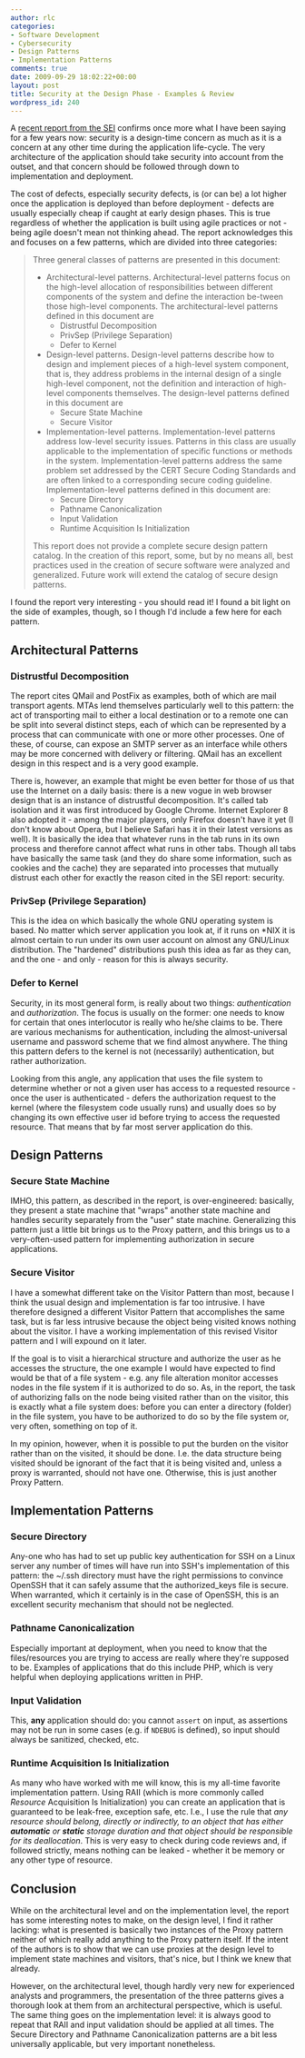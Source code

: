```yaml
---
author: rlc
categories:
- Software Development
- Cybersecurity
- Design Patterns
- Implementation Patterns
comments: true
date: 2009-09-29 18:02:22+00:00
layout: post
title: Security at the Design Phase - Examples & Review
wordpress_id: 240
---
```


A [recent report from the SEI](http://www.sei.cmu.edu/library/abstracts/reports/09tr010.cfm) confirms once more what I have been saying for a few years now: security is a design-time concern as much as it is a concern at any other time during the application life-cycle. The very architecture of the application should take security into account from the outset, and that concern should be followed through down to implementation and deployment.

<!--more-->

The cost of defects, especially security defects, is (or can be) a lot higher once the application is deployed than before deployment - defects are usually especially cheap if caught at early design phases. This is true regardless of whether the application is built using agile practices or not - being agile doesn't mean not thinking ahead. The report acknowledges this and focuses on a few patterns, which are divided into three categories:

<blockquote>Three general classes of patterns are presented in this document:
<ul>
<li>Architectural-level patterns. Architectural-level patterns focus on the high-level allocation of responsibilities between different components of the system and define the interaction be-tween those high-level components. The architectural-level patterns defined in this document are
<ul>
<li>Distrustful Decomposition</li>
<li>PrivSep (Privilege Separation)</li>
<li>Defer to Kernel</li>
</ul>
</li>

<li>Design-level patterns. Design-level patterns describe how to design and implement pieces of a high-level system component, that is, they address problems in the internal design of a single high-level component, not the definition and interaction of high-level components themselves. The design-level patterns defined in this document are
<ul>
<li>Secure State Machine</li>

<li>Secure Visitor</li>
</ul>
</li>

<li>Implementation-level patterns. Implementation-level patterns address low-level security issues. Patterns in this class are usually applicable to the implementation of specific functions or methods in the system. Implementation-level patterns address the same problem set addressed by the CERT Secure Coding Standards and are often linked to a corresponding secure coding guideline. Implementation-level patterns defined in this document are: 
<ul>
<li>Secure Directory</li>
<li>Pathname Canonicalization</li>
<li>Input Validation</li>
<li>Runtime Acquisition Is Initialization</li>
</ul>
</li>
</ul>
This report does not provide a complete secure design pattern catalog. In the creation of this report, some, but by no means all, best practices used in the creation of secure software were analyzed and generalized. Future work will extend the catalog of secure design patterns.</blockquote>

I found the report very interesting - you should read it! I found a bit light on the side of examples, though, so I though I'd include a few here for each pattern.

## Architectural Patterns

### Distrustful Decomposition

The report cites QMail and PostFix as examples, both of which are mail transport agents. MTAs lend themselves particularly well to this pattern: the act of transporting mail to either a local destination or to a remote one can be split into several distinct steps, each of which can be represented by a process that can communicate with one or more other processes. One of these, of course, can expose an SMTP server as an interface while others may be more concerned with delivery or filtering. QMail has an excellent design in this respect and is a very good example.

There is, however, an example that might be even better for those of us that use the Internet on a daily basis: there is a new vogue in web browser design that is an instance of distrustful decomposition. It's called tab isolation and it was first introduced by Google Chrome. Internet Explorer 8 also adopted it - among the major players, only Firefox doesn't have it yet (I don't know about Opera, but I believe Safari has it in their latest versions as well). It is basically the idea that whatever runs in the tab runs in its own process and therefore cannot affect what runs in other tabs. Though all tabs have basically the same task (and they do share some information, such as cookies and the cache) they are separated into processes that mutually distrust each other for exactly the reason cited in the SEI report: security.

### PrivSep (Privilege Separation)

This is the idea on which basically the whole GNU operating system is based. No matter which server application you look at, if it runs on \*NIX it is almost certain to run under its own user account on almost any GNU/Linux distribution. The "hardened" distributions push this idea as far as they can, and the one - and only - reason for this is always security.

### Defer to Kernel

Security, in its most general form, is really about two things: _authentication_ and _authorization_. The focus is usually on the former: one needs to know for certain that ones interlocutor is really who he/she claims to be. There are various mechanisms for authentication, including the almost-universal username and password scheme that we find almost anywhere. The thing this pattern defers to the kernel is not (necessarily) authentication, but rather authorization.

Looking from this angle, any application that uses the file system to determine whether or not a given user has access to a requested resource - once the user is authenticated - defers the authorization request to the kernel (where the filesystem code usually runs) and usually does so by changing its own effective user id before trying to access the requested resource. That means that by far most server application do this.

## Design Patterns

### Secure State Machine

IMHO, this pattern, as described in the report, is over-engineered: basically, they present a state machine that "wraps" another state machine and handles security separately from the "user" state machine. Generalizing this pattern just a little bit brings us to the Proxy pattern, and this brings us to a very-often-used pattern for implementing authorization in secure applications.

### Secure Visitor

I have a somewhat different take on the Visitor Pattern than most, because I think the usual design and implementation is far too intrusive. I have therefore designed a different Visitor Pattern that accomplishes the same task, but is far less intrusive because the object being visited knows nothing about the visitor. I have a working implementation of this revised Visitor pattern and I will expound on it later.

If the goal is to visit a hierarchical structure and authorize the user as he accesses the structure, the one example I would have expected to find would be that of a file system - e.g. any file alteration monitor accesses nodes in the file system if it is authorized to do so. As, in the report, the task of authorizing falls on the node being visited rather than on the visitor, this is exactly what a file system does: before you can enter a directory (folder) in the file system, you have to be authorized to do so by the file system or, very often, something on top of it.

In my opinion, however, when it is possible to put the burden on the visitor rather than on the visited, it should be done. I.e. the data structure being visited should be ignorant of the fact that it is being visited and, unless a proxy is warranted, should not have one. Otherwise, this is just another Proxy Pattern.

## Implementation Patterns

### Secure Directory

Any-one who has had to set up public key authentication for SSH on a Linux server any number of times will have run into SSH's implementation of this pattern: the ~/.ssh directory must have the right permissions to convince OpenSSH that it can safely assume that the authorized_keys file is secure. When warranted, which it certainly is in the case of OpenSSH, this is an excellent security mechanism that should not be neglected.

### Pathname Canonicalization

Especially important at deployment, when you need to know that the files/resources you are trying to access are really where they're supposed to be. Examples of applications that do this include PHP, which is very helpful when deploying applications written in PHP.

### Input Validation

This, **any** application should do: you cannot `assert` on input, as assertions may not be run in some cases (e.g. if `NDEBUG` is defined), so input should always be sanitized, checked, etc.

### Runtime Acquisition Is Initialization

As many who have worked with me will know, this is my all-time favorite implementation pattern. Using RAII (which is more commonly called _Resource_ Acquisition Is Initialization) you can create an application that is guaranteed to be leak-free, exception safe, etc. I.e., I use the rule that _any resource should belong, directly or indirectly, to an object that has either **automatic** or **static** storage duration and that object should be responsible for its deallocation_. This is very easy to check during code reviews and, if followed strictly, means nothing can be leaked - whether it be memory or any other type of resource.

## Conclusion

While on the architectural level and on the implementation level, the report has some interesting notes to make, on the design level, I find it rather lacking: what is presented is basically two instances of the Proxy pattern neither of which really add anything to the Proxy pattern itself. If the intent of the authors is to show that we can use proxies at the design level to implement state machines and visitors, that's nice, but I think we knew that already.

However, on the architectural level, though hardly very new for experienced analysts and programmers, the presentation of the three patterns gives a thorough look at them from an architectural perspective, which is useful. The same thing goes on the implementation level: it is always good to repeat that RAII and input validation should be applied at all times. The Secure Directory and Pathname Canonicalization patterns are a bit less universally applicable, but very important nonetheless.